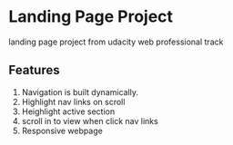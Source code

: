 # Landing Page Project
landing page project from udacity web professional track

## Features
1. Navigation is built dynamically.
2. Highlight nav links on scroll
3. Heighlight active section
4. scroll in to view when click nav links
5. Responsive webpage

